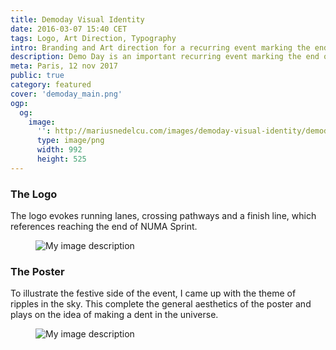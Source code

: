 ```yaml
---
title: Demoday Visual Identity
date: 2016-03-07 15:40 CET
tags: Logo, Art Direction, Typography
intro: Branding and Art direction for a recurring event marking the end of the startup acceleration season at NUMA
description: Demo Day is an important recurring event marking the end of the startup acceleration season at NUMA. It's attended by investors, press and entrepreneurs. A logo and a poster were designed for the promotion of the event.
meta: Paris, 12 nov 2017
public: true
category: featured
cover: 'demoday_main.png'
ogp:
  og:
    image:
      '': http://mariusnedelcu.com/images/demoday-visual-identity/demoday_main.png
      type: image/png
      width: 992
      height: 525
---
```


### The Logo
The logo evokes running lanes, crossing pathways and a finish line, which references reaching the end of NUMA Sprint.

<figure>
	<img src="/images/demoday-visual-identity/demoday_type.jpg" alt="My image description">
</figure>

### The Poster
To illustrate the festive side of the event, I came up with the theme of ripples in the sky. This complete the general aesthetics of the poster and plays on the idea of making a dent in the universe.

<figure class="one">
	<img src="/images/demoday-visual-identity/demoday_poster_large.jpg" alt="My image description">
</figure>
